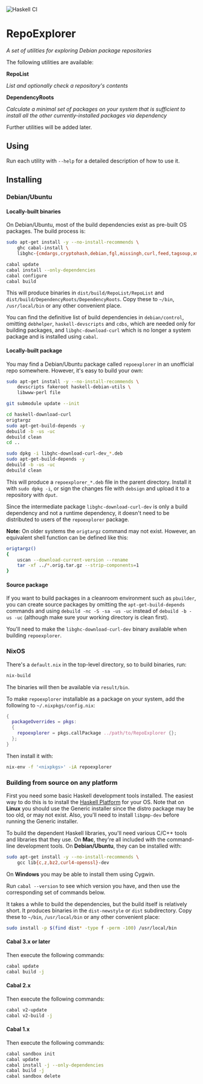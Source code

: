 ![Haskell CI](https://github.com/neilmayhew/RepoExplorer/workflows/Haskell%20CI/badge.svg)

RepoExplorer
============

*A set of utilities for exploring Debian package repositories*

The following utilities are available:

**RepoList**

*List and optionally check a repository's contents*

**DependencyRoots**

*Calculate a minimal set of packages on your system that is sufficient to
install all the other currently-installed packages via dependency*

Further utilities will be added later.

Using
-----

Run each utility with `--help` for a detailed description of how to use it.

Installing
----------

### Debian/Ubuntu

#### Locally-built binaries

On Debian/Ubuntu, most of the build dependencies exist as pre-built OS packages. The build process is:

```Bash
sudo apt-get install -y --no-install-recommends \
	ghc cabal-install \
	libghc-{cmdargs,cryptohash,debian,fgl,missingh,curl,feed,tagsoup,xml}-dev

cabal update
cabal install --only-dependencies
cabal configure
cabal build
```

This will produce binaries in `dist/build/RepoList/RepoList` and `dist/build/DependencyRoots/DependencyRoots`. Copy these to `~/bin`, `/usr/local/bin` or any other convenient place.

You can find the definitive list of build dependencies in `debian/control`, omitting `debhelper`, `haskell-devscripts` and `cdbs`, which are needed only for building packages, and `libghc-download-curl` which is no longer a system package and is installed using `cabal`.

#### Locally-built package

You may find a Debian/Ubuntu package called `repoexplorer` in an unofficial repo somewhere. However, it's easy to build your own:

```Bash
sudo apt-get install -y --no-install-recommends \
	devscripts fakeroot haskell-debian-utils \
	libwww-perl file

git submodule update --init

cd haskell-download-curl
origtargz
sudo apt-get-build-depends -y
debuild -b -us -uc
debuild clean
cd ..

sudo dpkg -i libghc-download-curl-dev_*.deb
sudo apt-get-build-depends -y
debuild -b -us -uc
debuild clean
```

This will produce a `repoexplorer_*.deb` file in the parent directory. Install it with `sudo dpkg -i`, or sign the changes file with `debsign` and upload it to a repository with `dput`.

Since the intermediate package `libghc-download-curl-dev` is only a build dependency and not a runtime dependency, it doesn't need to be distributed to users of the `repoexplorer` package.

**Note:** On older systems the `origtargz` command may not exist. However, an equivalent shell function can be defined like this:

```Bash
origtargz()
{
	uscan --download-current-version --rename
	tar -xf ../*.orig.tar.gz --strip-components=1
}
```

#### Source package

If you want to build packages in a cleanroom environment such as `pbuilder`, you can create source packages by omitting the `apt-get-build-depends` commands and using `debuild -nc -S -sa -us -uc` instead of `debuild -b -us -uc` (although make sure your working directory is clean first).

You'll need to make the `libghc-download-curl-dev` binary available when building `repoexplorer`.

### NixOS

There's a `default.nix` in the top-level directory, so to build binaries, run:

```Bash
nix-build
```

The binaries will then be available via `result/bin`.

To make `repoexplorer` installable as a package on your system, add the following to `~/.nixpkgs/config.nix`:

```Nix
{
  packageOverrides = pkgs:
  {
    repoexplorer = pkgs.callPackage ../path/to/RepoExplorer {};
  };
}
```

Then install it with:

```Bash
nix-env -f '<nixpkgs>' -iA repoexplorer
```

### Building from source on any platform

First you need some basic Haskell development tools installed. The easiest way to do this is to install the [Haskell Platform](https://www.haskell.org/platform/) for your OS. Note that on **Linux** you should use the Generic installer since the distro package may be too old, or may not exist. Also, you'll need to install `libgmp-dev` before running the Generic installer.

To build the dependent Haskell libraries, you'll need various C/C++ tools and libraries that they use. On **Mac**, they're all included with the command-line development tools. On **Debian/Ubuntu**, they can be installed with:

```Bash
sudo apt-get install -y --no-install-recommends \
	gcc lib{c,z,bz2,curl4-openssl}-dev
```

On **Windows** you may be able to install them using Cygwin.

Run `cabal --version` to see which version you have, and then use the corresponding set of commands below.

It takes a while to build the dependencies, but the build itself is relatively short. It produces binaries in the `dist-newstyle` or `dist` subdirectory. Copy these to `~/bin`, `/usr/local/bin` or any other convenient place:

```Bash
sudo install -p $(find dist* -type f -perm -100) /usr/local/bin
```

#### Cabal 3.x or later ####

Then execute the following commands:

```Bash
cabal update
cabal build -j
```

#### Cabal 2.x ####

Then execute the following commands:

```Bash
cabal v2-update
cabal v2-build -j
```

#### Cabal 1.x ####

Then execute the following commands:

```Bash
cabal sandbox init
cabal update
cabal install -j --only-dependencies
cabal build -j
cabal sandbox delete
```
